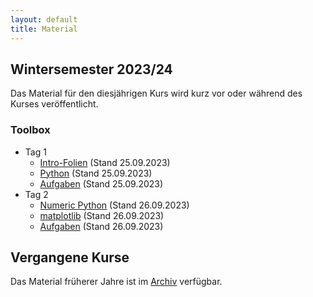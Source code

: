 ```yaml
---
layout: default
title: Material
---
```



## Wintersemester 2023/24

Das Material für den diesjährigen Kurs wird kurz vor oder während des
Kurses veröffentlicht.

### Toolbox
- Tag 1
    - [Intro-Folien](files/archive/2023/intro.pdf) (Stand 25.09.2023)
    - [Python](files/archive/2023/python.html) (Stand 25.09.2023)
    - [Aufgaben](files/archive/2023/exercises-toolbox-1.zip) (Stand 25.09.2023)
- Tag 2
    - [Numeric Python](files/archive/2023/numeric-python.html) (Stand 26.09.2023)
    - [matplotlib](files/archive/2023/matplotlib.html) (Stand 26.09.2023)
    - [Aufgaben](files/archive/2023/exercises-toolbox-2.zip) (Stand 26.09.2023)

<!--
- Tag 3
    - [Scientific Python](files/archive/2022/scientific-python.html) (Stand 28.09.2022)
    - [uncertainties](files/archive/2022/uncertainties.html) (Stand 28.09.2022)
    - [Aufgaben](files/archive/2022/exercises-toolbox-3.zip) (Stand 28.09.2022)
- Tag 4
    - [Unix](files/archive/2022/unix.pdf) (Stand 29.09.2022)
    - [Make](files/archive/2022/make.pdf) (Stand 29.09.2022)
    - [Aufgaben](files/archive/2022/exercises-toolbox-4.zip) (Stand 29.09.2022)
- Tag 5
    - [git](files/archive/2022/git.pdf) (Stand 30.09.2022)
    - [Aufgaben](files/archive/2022/exercises-toolbox-5.zip) (Stand 30.09.2022)

### LaTeX
- [Folien](files/archive/2022/latex.pdf) (Stand 04.10.2022)
- [Aufgaben Tag 1](files/archive/2022/exercises-latex-1.zip) (Stand 04.10.2022)
- [Aufgaben Tag 2](files/archive/2022/exercises-latex-2.zip) (Stand 05.10.2022)
- [Aufgaben Tag 3](files/archive/2022/exercises-latex-3.zip) (Stand 06.10.2022)
- [Aufgaben Tag 4](files/archive/2022/exercises-latex-4.zip) (Stand 07.10.2022)
- [LaTeX Vorlage für Protokolle](files/archive/2022/latex-template.zip) (Stand 07.10.2022)
-->

## Vergangene Kurse

Das Material früherer Jahre ist im [Archiv](archive.html) verfügbar.
